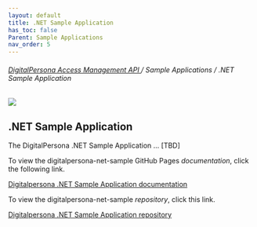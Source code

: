 ```yaml
---
layout: default
title: .NET Sample Application
has_toc: false
Parent: Sample Applications
nav_order: 5  
---
```


###### [DigitalPersona Access Management API ](https://lenhodgeman.github.io/digitalpersona-access-management-api/)/ Sample Applications / .NET Sample Application  

![](assets/HID-logo.png)  

## .NET Sample Application

The DigitalPersona .NET Sample Application ... [TBD]

To view the digitalpersona-net-sample GitHub Pages *documentation*,  click the following link.

[Digitalpersona .NET Sample Application  documentation](https://lenhodgeman.github.io/digitalpersona-net-sample/)

To view the digitalpersona-net-sample *repository*,  click this link.

[Digitalpersona .NET Sample Application repository](https://github.com/LenHodgeman/digitalpersona-net-sample/)
